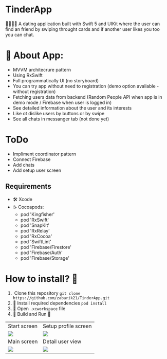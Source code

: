 # TinderApp
🙎‍♂️🙍‍♀️ A dating application built with Swift 5 and UIKit where the user can find an friend by swiping throught cards and  if another user likes you too you can chat.

# 📲 About App: 
- MVVM architecrure pattern
- Using RxSwift
- Full programmatically UI (no storyboard) 
- You can try app without need to registration (demo option avaliable - without registration)
- Fetching users data from backend (Random People API when app is in demo mode / Firebase when user is logged in)
- See detailed information about the user and its interests
- Like ot dislike users by buttons or by swipe
- See all chats in messanger tab (not done yet)

# ToDo
- Impliment coordinator pattern
- Connect Firebase
- Add chats 
- Add setup user screen

## Requirements
* 🛠 Xcode 
* ☕️ Cocoapods: 
  - pod 'Kingfisher'
  - pod 'RxSwift'
  - pod 'SnapKit'
  - pod 'RxRelay'
  - pod 'RxCocoa'
  - pod 'SwiftLint'
  - pod 'Firebase/Firestore'
  - pod 'Firebase/Auth'
  - pod 'Firebase/Storage'

# How to install? 🤔
1. ️ Clone this repository
`git clone https://github.com/zabarik21/TinderApp.git`
2. 💽 Install required dependencies
`pod install`
3. 🍾 Open `.xcworkspace` file
4. 🔨 Build and Run 🏃

<table>
  <tr>
    <td>Start screen</td>
    <td>Setup profile screen</td>
  </tr>
  <tr>
    <td><img src="https://i.ibb.co/8dyby3g/Simulator-Screen-Shot-i-Phone-13-mini-2022-07-13-at-16-32-03.png"></td>
    <td><img src="https://i.ibb.co/mh9SNTF/Simulator-Screen-Shot-i-Phone-13-mini-2022-07-13-at-16-33-03.png"></td>
  </tr>
  <tr>
    <td>Main screen</td>
    <td>Detail user view</td>
  </tr>
  <tr>
    <td><img src="https://i.postimg.cc/9QGdcZ0n/main-screen.png"></td>
    <td><img src="https://i.postimg.cc/85stH4B0/userview.png"></td>
  </tr>
 </table>
